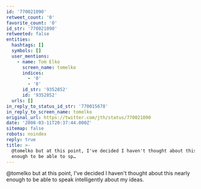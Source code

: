 ```yaml
---
id: '770021090'
retweet_count: '0'
favorite_count: '0'
id_str: '770021090'
retweeted: false
entities:
  hashtags: []
  symbols: []
  user_mentions:
    - name: Tom Elko
      screen_name: tomelko
      indices:
        - '0'
        - '8'
      id_str: '9352852'
      id: '9352852'
  urls: []
in_reply_to_status_id_str: '770015678'
in_reply_to_screen_name: tomelko
original_url: https://twitter.com/jth/status/770021090
date: '2008-03-11T20:37:44.000Z'
sitemap: false
robots: noindex
reply: true
title: >-
  @tomelko but at this point, I've decided I haven't thought about this nearly
  enough to be able to sp…
---
```


@tomelko but at this point, I've decided I haven't thought about this nearly enough to be able to speak intelligently about my ideas.